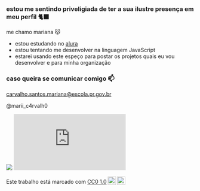 ### estou me sentindo priveligiada de ter a sua ilustre presença em meu perfil 🐈‍⬛

me chamo mariana 😽

- estou estudando no [alura](https://www.alura.com.br)
- estou tentando me desenvolver na linguagem JavaScript
- estarei usando este espeço para postar os projetos quais eu vou desenvolver e para minha organização

### caso queira se comunicar comigo 📫

carvalho.santos.mariana@escola.pr.gov.br

@marii_c4rvalh0

![](https://media.tenor.com/Mow3BwJQLc8AAAAi/cat-cat-meme.gif)
![](https://br.freepik.com/fotos-premium/um-grupo-de-gatinhos-esta-reunido-em-frente-a-um-fundo-branco_46249989.htm)
<p xmlns:cc="http://creativecommons.org/ns#" >Este trabalho está marcado com <a href="https://creativecommons.org/publicdomain/zero/1.0/?ref=chooser-v1" target="_blank" rel="license noopener noreferrer" style="display:inline-block;">CC0 1.0<img style="height:22px!important;margin-left:3px;vertical-align:text-bottom;" src="https://mirrors.creativecommons.org/presskit/icons/cc.svg?ref=chooser-v1" alt=""><img style="height:22px!important;margin-left:3px;vertical-align:text-bottom;" src="https://mirrors.creativecommons.org/presskit/icons/zero.svg?ref=chooser-v1" alt=""></a></p>
